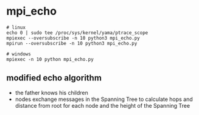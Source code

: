 # mpi_echo

```shell
# linux
echo 0 | sudo tee /proc/sys/kernel/yama/ptrace_scope
mpiexec --oversubscribe -n 10 python3 mpi_echo.py
mpirun --oversubscribe -n 10 python3 mpi_echo.py

# windows
mpiexec -n 10 python mpi_echo.py
```

## modified echo algorithm

* the father knows his children
* nodes exchange messages in the Spanning Tree to calculate hops and distance from root for each node and the height of the Spanning Tree 
